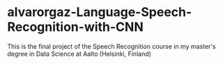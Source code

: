 # alvarorgaz-Language-Speech-Recognition-with-CNN
This is the final project of the Speech Recognition course in my master's degree in Data Science at Aalto (Helsinki, Finland)
